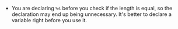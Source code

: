 - You are declaring `%s` before you check if the length is equal, so the declaration may end up being unnecessary. It's better to declare a variable right before you use it.
